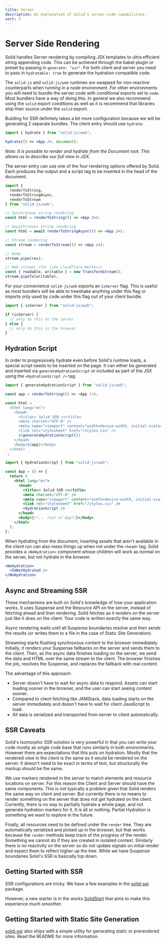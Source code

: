 ```yaml
---
title: Server
description: An explanation of Solid's server-side capabilities.
sort: 3
---
```


# Server Side Rendering

Solid handles Server rendering by compiling JSX templates to ultra efficient string appending code. This can be achieved through the babel plugin or preset by passing in `generate: "ssr"`. For both client and server you need to pass in `hydratable: true` to generate the hydration compatible code.

The `solid-js` and `solid-js/web` runtimes are swapped for non-reactive counterparts when running in a node environment. For other environments you will need to bundle the server code with conditional exports set to `node`. Most bundlers have a way of doing this. In general we also recommend using the `solid` export conditions as well as it is recommend that libraries ship their source under the `solid` export.

Building for SSR definitely takes a bit more configuration because we will be generating 2 separate bundles. The client entry should use `hydrate`:

```jsx
import { hydrate } from "solid-js/web";

hydrate(() => <App />, document);
```

_Note: It is possible to render and hydrate from the Document root. This allows us to describe our full view in JSX._

The server entry can use one of the four rendering options offered by Solid. Each produces the output and a script tag to be inserted in the head of the document.

```jsx
import {
  renderToString,
  renderToStringAsync,
  renderToStream
} from "solid-js/web";

// Synchronous string rendering
const html = renderToString(() => <App />);

// Asynchronous string rendering
const html = await renderToStringAsync(() => <App />);

// Stream rendering
const stream = renderToStream(() => <App />);

// Node
stream.pipe(res);

// Web streams (for like Cloudflare Workers)
const { readable, writable } = new TransformStream();
stream.pipeTo(writable);
```

For your convenience `solid-js/web` exports an `isServer` flag. This is useful as most bundlers will be able to treeshake anything under this flag or imports only used by code under this flag out of your client bundle.

```jsx
import { isServer } from "solid-js/web";

if (isServer) {
  // only do this on the server
} else {
  // only do this in the browser
}
```

## Hydration Script

In order to progressively hydrate even before Solid's runtime loads, a special script needs to be inserted on the page. It can either be generated and inserted via `generateHydrationScript` or included as part of the JSX using the `<HydrationScript />` tag.

```js
import { generateHydrationScript } from "solid-js/web";

const app = renderToString(() => <App />);

const html = `
  <html lang="en">
    <head>
      <title>🔥 Solid SSR 🔥</title>
      <meta charset="UTF-8" />
      <meta name="viewport" content="width=device-width, initial-scale=1.0" />
      <link rel="stylesheet" href="/styles.css" />
      ${generateHydrationScript()}
    </head>
    <body>${app}</body>
  </html>
`;
```

```jsx
import { HydrationScript } from "solid-js/web";

const App = () => {
  return (
    <html lang="en">
      <head>
        <title>🔥 Solid SSR 🔥</title>
        <meta charset="UTF-8" />
        <meta name="viewport" content="width=device-width, initial-scale=1.0" />
        <link rel="stylesheet" href="/styles.css" />
        <HydrationScript />
      </head>
      <body>{/*... rest of App*/}</body>
    </html>
  );
};
```

When hydrating from the document, inserting assets that aren't available in the client run can also mess things up when not under the `<head>` tag. Solid provides a `<NoHydration>` component whose children will work as normal on the server, but not hydrate in the browser.

```jsx
<NoHydration>
  <ImNotHydrated />
</NoHydration>
```

## Async and Streaming SSR

These mechanisms are built on Solid's knowledge of how your application works. 
It uses Suspense and the Resource API on the server, 
instead of fetching ahead and then rendering. 
Solid fetches as it renders on the server just like it does on the client.
Your code is written exactly the same way.

Async rendering waits until all Suspense boundaries resolve and then sends 
the results (or writes them to a file in the case of Static Site Generation).

Streaming starts flushing synchronous content to the browser immediately. Initially, it renders your Suspense fallbacks on the server and sends them to the client.
Then, as the async data finishes loading on the server, we send the data and HTML over the same stream to the client. 
The browser finishes the job, resolves the Suspense, and replaces the fallback with real content.


The advantage of this approach:

- Server doesn't have to wait for async data to respond. Assets can start loading sooner in the browser, and the user can start seeing content sooner.
- Compared to client fetching like JAMStack, data loading starts on the server immediately and doesn't have to wait for client JavaScript to load.
- All data is serialized and transported from server to client automatically.

## SSR Caveats

Solid's Isomorphic SSR solution is very powerful in that you can write your code mostly as single code base that runs similarly in both environments. However there are expectations that this puts on hydration. Mostly that the rendered view in the client is the same as it would be rendered on the server. It doesn't need to be exact in terms of text, but structurally the markup should be the same.

We use markers rendered in the server to match elements and resource locations on server. For this reason the Client and Server should have the same components. This is not typically a problem given that Solid renders the same way on client and server. But currently there is no means to render something on the server that does not get hydrated on the client. Currently, there is no way to partially hydrate a whole page, and not generate hydration markers for it. It is all or nothing. Partial Hydration is something we want to explore in the future.

Finally, all resources need to be defined under the `render` tree. They are automatically serialized and picked up in the browser, but that works because the `render` methods keep track of the progress of the render. Something we cannot do if they are created in isolated context. Similarly there is no reactivity on the server so do not update signals on initial render and expect them to reflect higher up the tree. While we have Suspense boundaries Solid's SSR is basically top down.

## Getting Started with SSR

SSR configurations are tricky. We have a few examples in the [solid-ssr](https://github.com/solidjs/solid/blob/main/packages/solid-ssr) package.

However, a new starter is in the works [SolidStart](https://github.com/solidjs/solid-start) that aims to make this experience much smoother.

## Getting Started with Static Site Generation

[solid-ssr](https://github.com/solidjs/solid/blob/main/packages/solid-ssr) also ships with a simple utility for generating static or prerendered sites. Read the README for more information.
